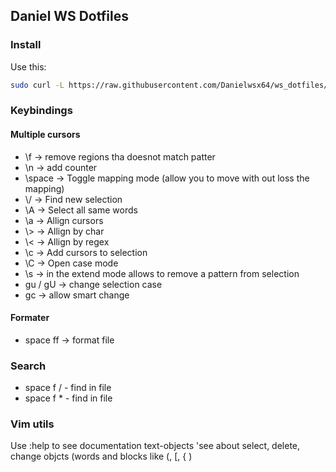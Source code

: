 ## Daniel WS Dotfiles

### Install

Use this:

```sh
sudo curl -L https://raw.githubusercontent.com/Danielwsx64/ws_dotfiles/master/install.sh -o ~/install_ws_dotfiles && sudo chmod +x ~/install_ws_dotfiles && ~/install_ws_dotfiles -i
```

### Keybindings

#### Multiple cursors

- \\f -> remove regions tha doesnot match patter
- \\n -> add counter
- \\space -> Toggle mapping mode (allow you to move with out loss the mapping)
- \\/ -> Find new selection
- \\A -> Select all same words
- \\a -> Allign cursors
- \\> -> Allign by char
- \\< -> Allign by regex
- \\c -> Add cursors to selection
- \\C -> Open case mode
- \\s -> in the extend mode allows to remove a pattern from selection
- gu / gU -> change selection case
- gc -> allow smart change

#### Formater

- space ff -> format file

### Search

- space f / - find in file
- space f \* - find in file

### Vim utils

Use :help to see documentation
text-objects 'see about select, delete, change objcts (words and blocks like (, [, { )
